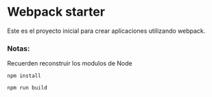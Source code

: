 # Webpack starter

Este es el proyecto inicial para crear aplicaciones utilizando webpack.

### Notas:
Recuerden reconstruir los modulos de Node

```
npm install
```

```
npm run build
```